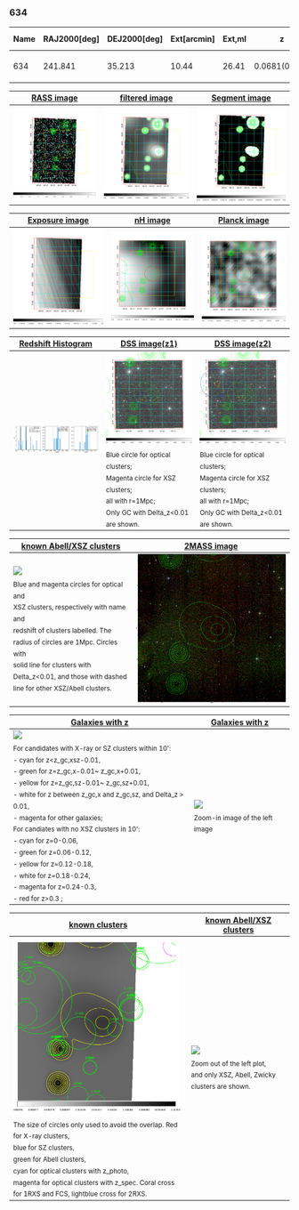 <div STYLE="page-break-after: always;"></div>

### 634

|Name|RAJ2000[deg]|DEJ2000[deg] |Ext[arcmin]| Ext,ml | z | z_src| C|GC(XSZ,Delta_z<0.01)| GC(OPT,Delta_z<0.01)|GC| R_sig[arcmin] | R500[arcmin] | R500[Mpc]| CRsig[c/s] | CR500[c/s] |L500[1E44 erg/s]|F500[1E-12 erg/s/cm^2]| M500[1E14 Msun]|Tx[keV]|Cnt_sig|Beta|Rc[arcmin]|Comment|Alias|
|---|---|---|---|---|---|------|---|--------|---------|----------|---|---|---|---|---|---|---|---|---|---|---|---|---|---|
|634| 241.841| 35.213| 10.44| 26.41| 0.0681(0.005)| z1,| G| -| -| C, N, W| 17.788| 6.172| 0.483| 0.027(0.044)| 0.024(0.040)| 0.040(0.048)| 0.354(0.427)| 0.34(0.21)| 1.13(0.44)| 85.9| 0.661(-0.114+0.191)| 3.378(-0.962+1.228)| -| t456|

|[RASS image](../image/634/634_img.pdf)|[filtered image](../image/634/634_fil.pdf)|[Segment image](../image/634/634_seg.pdf)|
|-------------------|--------------------|-------------------|
| <img src="../image/634/634_img.png" width="300">  | <img src="../image/634/634_fil.png" width="300">   | <img src="../image/634/634_seg.png" width="300">  |

|[Exposure image](../image/634/634_mex.pdf)| [nH image](../image/634/634_nh.pdf)| [Planck image](../image/634/634_p.pdf)|
|-------------------|--------------------|-------------------|
|<img src="../image/634/634_mex.png" width="300">   | <img src="../image/634/634_nh.png" width="300">    | <img src="../image/634/634_p.png" width="300"> |

|[Redshift Histogram](../image/634/634_zg.pdf) | [DSS image(z1)](../image/634/634_dss_z1.pdf)      |  [DSS image(z2)](../image/634/634_dss_z2.pdf)    |
|-------------------|--------------------|-------------------|
|<img src="../image/634/634_zg.png" width="300"> |<img src="../image/634/634_dss_z1.png" width="300"> <sub><br>Blue circle for optical clusters; <br>Magenta circle for XSZ clusters; <br>all with r=1Mpc; <br>Only GC with Delta_z<0.01 are shown. </sub>| <img src="../image/634/634_dss_z2.png" width="300"><sub><br>Blue circle for optical clusters; <br>Magenta circle for XSZ clusters; <br>all with r=1Mpc; <br>Only GC with Delta_z<0.01 are shown. </sub> |

|[known Abell/XSZ clusters](../image/634/634_m.pdf) | [2MASS image](../image/634/634_2mass.pdf)      |
|-------------------|-------------------|
|<img src=../image/634/634_m.png width="300"> <br><sub>Blue and magenta circles for optical and <br>XSZ clusters, respectively with name and <br>redshift of clusters labelled. The <br>radius of circles are 1Mpc. Circles with <br>solid line for clusters with <br>Delta_z<0.01, and those with dashed <br>line for other XSZ/Abell clusters.        </sub>|<img src="../image/634/634_2mass.png" width="300">  |

|[Galaxies with z](../image/634/634_opt_ned.pdf) |[Galaxies with z](../image/634/634_opt_ned_zoom.pdf) |
|-------------------|-------------------|
| <img src=../image/634/634_opt_ned.png width="300"> <br><sub> For candidates with X-ray or SZ clusters within 10': <br> - cyan for z<z_gc,xsz-0.01, <br> - green for z=z_gc,x-0.01~ z_gc,x+0.01, <br> - yellow for z=z_gc,sz-0.01~ z_gc,sz+0.01, <br> - white for z between z_gc,x and z_gc,sz, and Delta_z > 0.01, <br> - magenta for other galaxies; <br>For candiates with no XSZ clusters in 10': <br> - cyan for z=0-0.06, <br> - green for z=0.06-0.12, <br> - yellow for z=0.12-0.18, <br> - white for z=0.18-0.24, <br> - magenta for z=0.24-0.3, <br> - red for z>0.3 ;  </sub>|<img src=../image/634/634_opt_ned_zoom.png width="300">  <br><sub> Zoom-in image of the left image</sub>|

|[known clusters](../image/634/634_gc.pdf) |[known Abell/XSZ clusters](../image/634/634_gc_large.pdf) |
|-------------------|-------------------|
| <img src=../image/634/634_gc.png width="300"> <br><sub> The size of circles only used to avoid the overlap. Red for X-ray clusters, <br> blue for SZ clusters, <br> green for Abell clusters, <br> cyan for optical clusters with z_photo, <br> magenta for optical clusters with z_spec. Coral cross for 1RXS and FCS, lightblue cross for 2RXS. </sub>|<img src=../image/634/634_gc_large.png width="300"> <br><sub> Zoom out of the left plot, <br> and only XSZ, Abell, Zwicky clusters are shown. </sub> |



